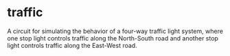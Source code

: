 # traffic
A circuit for simulating the behavior of a four-way traffic light system,
where one stop light controls traffic along the North-South road and another stop light controls traffic along the East-West road.
